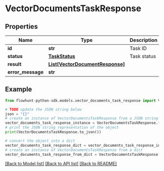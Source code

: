 # VectorDocumentsTaskResponse


## Properties

Name | Type | Description | Notes
------------ | ------------- | ------------- | -------------
**id** | **str** | Task ID | 
**status** | [**TaskStatus**](TaskStatus.md) | Task status | 
**result** | [**List[VectorDocumentResponse]**](VectorDocumentResponse.md) |  | [optional] 
**error_message** | **str** |  | [optional] 

## Example

```python
from flowhunt-python-sdk.models.vector_documents_task_response import VectorDocumentsTaskResponse

# TODO update the JSON string below
json = "{}"
# create an instance of VectorDocumentsTaskResponse from a JSON string
vector_documents_task_response_instance = VectorDocumentsTaskResponse.from_json(json)
# print the JSON string representation of the object
print(VectorDocumentsTaskResponse.to_json())

# convert the object into a dict
vector_documents_task_response_dict = vector_documents_task_response_instance.to_dict()
# create an instance of VectorDocumentsTaskResponse from a dict
vector_documents_task_response_from_dict = VectorDocumentsTaskResponse.from_dict(vector_documents_task_response_dict)
```
[[Back to Model list]](../README.md#documentation-for-models) [[Back to API list]](../README.md#documentation-for-api-endpoints) [[Back to README]](../README.md)


